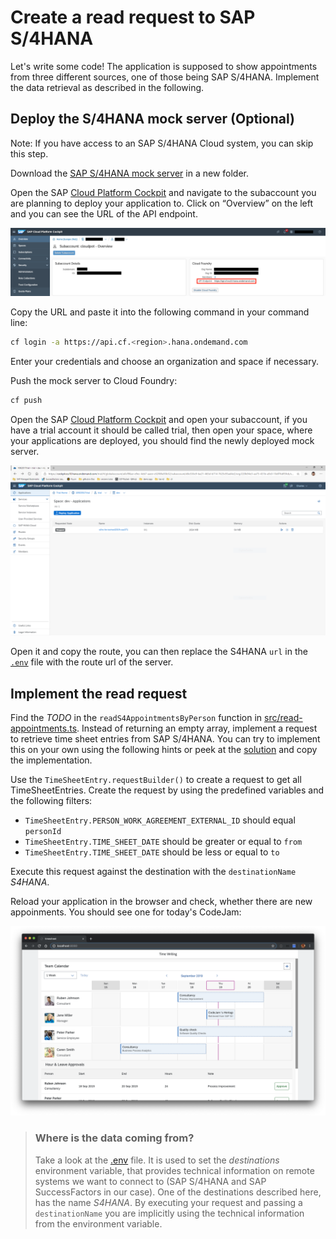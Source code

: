 # Create a read request to SAP S/4HANA
Let's write some code! The application is supposed to show appointments from three different sources, one of those being SAP S/4HANA. Implement the data retrieval as described in the following.

## Deploy the S/4HANA mock server (Optional)

Note: If you have access to an SAP S/4HANA Cloud system, you can skip this step.

Download the [SAP S/4HANA mock server](https://github.wdf.sap.corp/MA/teched-mock-server) in a new folder.

Open the SAP [Cloud Platform Cockpit](https://account.hana.ondemand.com/) and navigate to the subaccount you are planning to deploy your application to. Click on “Overview” on the left and you can see the URL of the API endpoint.

![API endpoint](images/subaccount-api-endpoint.png)

Copy the URL and paste it into the following command in your command line:
```sh
cf login -a https://api.cf.<region>.hana.ondemand.com
```

Enter your credentials and choose an organization and space if necessary.

Push the mock server to Cloud Foundry:
```sh
cf push
```

Open the SAP [Cloud Platform Cockpit](https://account.hana.ondemand.com/) and open your subaccount, if you have a trial account it should be called trial, then open your space, where your applications are deployed, you should find the newly deployed mock server.

![Space](images/space-S4.png)

Open it and copy the route, you can then replace the S4HANA `url` in the [`.env`](../.env) file with the route url of the server.

## Implement the read request
Find the *TODO* in the `readS4AppointmentsByPerson` function in [src/read-appointments.ts](../src/read-appointments.ts). Instead of returning an empty array, implement a request to retrieve time sheet entries from SAP S/4HANA. You can try to implement this on your own using the following hints or peek at the [solution](SOLUTION.md#implement-the-read-request) and copy the implementation.

Use the `TimeSheetEntry.requestBuilder()` to create a request to get all TimeSheetEntries. Create the request by using the predefined variables and the following filters:

* `TimeSheetEntry.PERSON_WORK_AGREEMENT_EXTERNAL_ID` should equal `personId`
* `TimeSheetEntry.TIME_SHEET_DATE` should be greater or equal to `from`
* `TimeSheetEntry.TIME_SHEET_DATE` should be less or equal to `to`

Execute this request against the destination with the `destinationName` *S4HANA*.

Reload your application in the browser and check, whether there are new appoinments. You should see one for today's CodeJam:

![Local Read](images/local-read.png)

> ### Where is the data coming from?
> Take a look at the [.env](../.env) file. It is used to set the *destinations* environment variable, that provides technical information on remote systems we want to connect to (SAP S/4HANA and SAP SuccessFactors in our case).
> One of the destinations described here, has the name *S4HANA*. By executing your request and passing a `destinationName` you are implicitly using the technical information from the environment variable.

